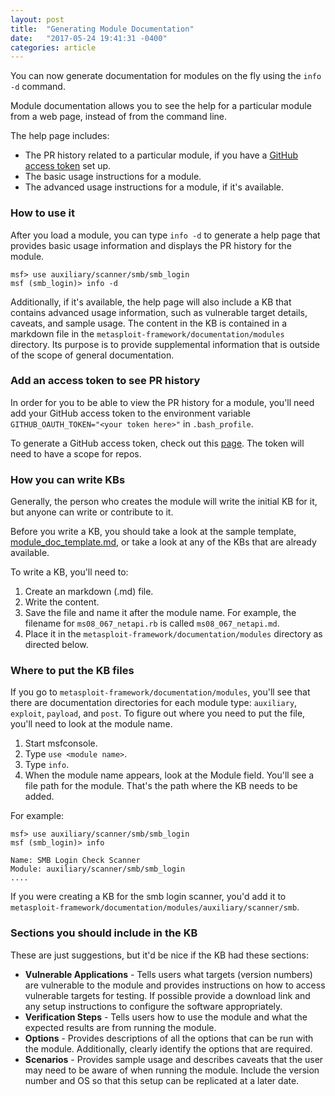 ```yaml
---
layout: post
title:  "Generating Module Documentation"
date:   "2017-05-24 19:41:31 -0400"
categories: article
---
```


You can now generate documentation for modules on the fly using the ```info -d``` command. 

Module documentation allows you to see the help for a particular module from a web page, instead of from the command line. 

The help page includes:

 - The PR history related to a particular module, if you have a [GitHub access token](https://help.github.com/articles/creating-an-access-token-for-command-line-use/) set up. 
 - The basic usage instructions for a module. 
 - The advanced usage instructions for a module, if it's available.

### How to use it
After you load a module, you can type ```info -d``` to generate a help page that provides basic usage information and displays the PR history for the module. 

```
msf> use auxiliary/scanner/smb/smb_login
msf (smb_login)> info -d
```

Additionally, if it's available, the help page will also include a KB that contains advanced usage information, such as vulnerable target details, caveats, and sample usage. The content in the KB is contained in a markdown file in the `metasploit-framework/documentation/modules` directory.  Its purpose is to provide supplemental information that is outside of the scope of general documentation. 


### Add an access token to see PR history

In order for you to be able to view the PR history for a module, you'll need add your GitHub access token to the environment variable `GITHUB_OAUTH_TOKEN="<your token here>"` in `.bash_profile`.

To generate a GitHub access token, check out this [page](https://help.github.com/articles/creating-an-access-token-for-command-line-use/). The token will need to have a scope for repos. 

### How you can write KBs

Generally, the person who creates the module will write the initial KB for it, but anyone can write or contribute to it. 

Before you write a KB, you should take a look at the sample template, [module_doc_template.md](https://github.com/rapid7/metasploit-framework/blob/master/documentation/modules/module_doc_template.md), or take a look at any of the KBs that are already available. 

To write a KB, you'll need to: 

 1. Create an markdown (.md) file. 
 2. Write the content. 
 2. Save the file and name it after the module name. For example, the filename for `ms08_067_netapi.rb` is called `ms08_067_netapi.md`. 
 2. Place it in the `metasploit-framework/documentation/modules` directory as directed below.

### Where to put the KB files

If you go to `metasploit-framework/documentation/modules`, you'll see that there are documentation directories for each module type: `auxiliary`, `exploit`, `payload`, and `post`. To figure out where you need to put the file, you'll need to look at the module name.

 1. Start msfconsole.
 2. Type ```use <module name>```.
 3. Type ```info```.
 4. When the module name appears, look at the Module field. You'll see a file path for the module. That's the path where the KB needs to be added. 

For example:

```
msf> use auxiliary/scanner/smb/smb_login
msf (smb_login)> info

Name: SMB Login Check Scanner
Module: auxiliary/scanner/smb/smb_login
....
```

If you were creating a KB for the smb login scanner, you'd add it to ```metasploit-framework/documentation/modules/auxiliary/scanner/smb```. 

### Sections you should include in the KB

These are just suggestions, but it'd be nice if the KB had these sections:

 - **Vulnerable Applications** - Tells users what targets (version numbers) are vulnerable to the module and provides instructions on how to access vulnerable targets for testing.  If possible provide a download link and any setup instructions to configure the software appropriately.
 - **Verification Steps** - Tells users how to use the module and what the expected results are from running the module. 
 - **Options** - Provides descriptions of all the options that can be run with the module. Additionally, clearly identify the options that are required. 
 - **Scenarios** - Provides sample usage and describes caveats that the user may need to be aware of when running the module. Include the version number and OS so that this setup can be replicated at a later date.